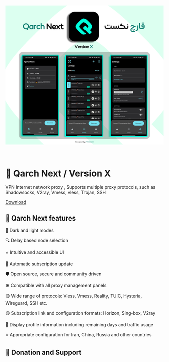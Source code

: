 <div dir="ltr">
<br>

<p align="center"><img src="https://raw.githubusercontent.com/parsico/Qarch-Next/main/Qarch.png" /></p>
<br>

# 🔹 Qarch Next / Version X
VPN Internet network proxy , Supports multiple proxy protocols, such as Shadowsocks, V2ray, Vmess, vless, Trojan, SSH

<script async defer src="https://buttons.github.io/buttons.js"></script>
<a class="github-button" href="https://github.com/parsico/Qarch-Next/archive/HEAD.zip" data-color-scheme="no-preference: dark_dimmed; light: light; dark: dark;" data-icon="octicon-download" data-size="large" aria-label="Download parsico/Qarch-Next on GitHub">Download</a>

<div align="center">

</div>

## 🚀 Qarch Next features

🌙 Dark and light modes

🔍 Delay based node selection

⭐ Intuitive and accessible UI

🔄 Automatic subscription update

🛡 Open source, secure and community driven

⚙ Compatible with all proxy management panels

🟡 Wide range of protocols:
Vless, Vmess, Reality, TUIC, Hysteria, Wireguard, SSH etc.

🟡 Subscription link and configuration formats: Horizon, Sing-box, V2ray

🔎 Display profile information including remaining days and traffic usage

⭐ Appropriate configuration for Iran, China, Russia and other countries


## 🎯 Donation and Support

